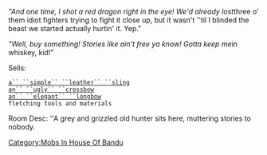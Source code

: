 *"And one time, I shot a red dragon right in the eye! We'd already
lost*three o' them idiot fighters trying to fight it close up, but it
wasn't ''til I blinded the beast we started actually hurtin' it. Yep."

*"Well, buy something! Stories like ain't free ya know! Gotta keep me*in
whiskey, kid!"

Sells:

[`a`` ``simple`` ``leather`` ``sling`](Sling "wikilink")  
[`an`` ``ugly`` ``crossbow`](Ugly_Crossbow "wikilink")  
[`an`` ``elegant`` ``longbow`](Elegant_Longbow "wikilink")  
`fletching tools and materials`

Room Desc: ''A grey and grizzled old hunter sits here, muttering stories
to nobody.  

[Category:Mobs In House Of
Bandu](Category:Mobs_In_House_Of_Bandu "wikilink")
